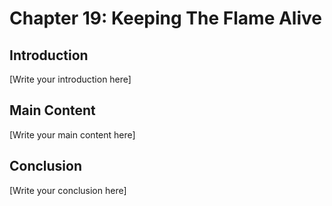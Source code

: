 # Chapter 19: Keeping The Flame Alive

## Introduction

[Write your introduction here]

## Main Content

[Write your main content here]

## Conclusion

[Write your conclusion here]